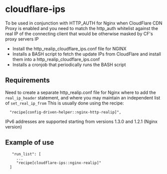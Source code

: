 # cloudflare-ips
To be used in conjunction with HTTP_AUTH for Nginx when CloudFlare CDN Proxy is
enabled and you need to match the http_auth whitelist against the real IP of the
connecting client that would be otherwise masked by CF's proxy servers IP

* Install the http_realip_cloudflare_ips.conf file for NGINX
* Installs a BASH script to fetch the update IPs from CloudFlare and install them
into a http_realip_cloudflare_ips.conf
* Installs a cronjob that periodically runs the BASH script

## Requirements

Need to create a separate http_realip.conf file for Nginx where to add the
`real_ip_header` statement, and where you may maintain an independent list of `set_real_ip_from`
This is usually done using the recipe:
```
  "recipe[config-driven-helper::nginx-http-realip]",
```

IPv6 addresses are supported starting from versions 1.3.0 and 1.2.1 (Nginx version)


## Example of use
```
   "run_list": [
     ...
     "recipe[cloudflare-ips::nginx-realip]"
  ]
```
